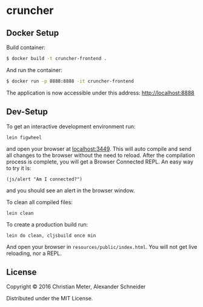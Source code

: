 # cruncher

## Docker Setup

Build container:

```bash
$ docker build -t cruncher-frontend .
```

And run the container:

```bash
$ docker run -p 8888:8888 -it cruncher-frontend
```

The application is now accessible under this address: [http://localhost:8888](http://localhost:8888)

## Dev-Setup

To get an interactive development environment run:

    lein figwheel

and open your browser at [localhost:3449](http://localhost:3449/).
This will auto compile and send all changes to the browser without the
need to reload. After the compilation process is complete, you will
get a Browser Connected REPL. An easy way to try it is:

    (js/alert "Am I connected?")

and you should see an alert in the browser window.

To clean all compiled files:

    lein clean

To create a production build run:

    lein do clean, cljsbuild once min

And open your browser in `resources/public/index.html`. You will not
get live reloading, nor a REPL. 

## License

Copyright © 2016 Christian Meter, Alexander Schneider

Distributed under the MIT License.
